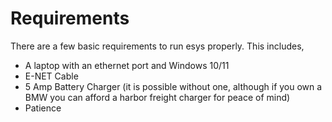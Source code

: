 # Requirements

There are a few basic requirements to run esys properly. This includes,

* A laptop with an ethernet port and Windows 10/11
* E-NET Cable&#x20;
* 5 Amp Battery Charger (it is possible without one, although if you own a BMW you can afford a harbor freight charger for peace of mind)
* Patience
